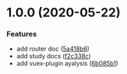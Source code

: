 # 1.0.0 (2020-05-22)


### Features

* add router doc ([5a418b6](https://github.com/StellaYangF/StellaYangF.github.io/commit/5a418b6fad7a1891826883001c54a875b2cf577c))
* add study docs ([f2c338c](https://github.com/StellaYangF/StellaYangF.github.io/commit/f2c338ce999b7778e3dbdc9df059b7be3aedf3b5))
* add vuex-plugin ayalysis ([6b085b1](https://github.com/StellaYangF/StellaYangF.github.io/commit/6b085b1c6a3a180ddce78bac6cd5e886212fb956))



